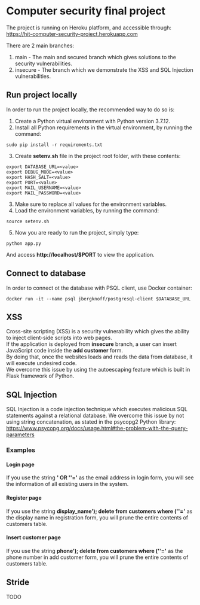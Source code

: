 # Computer security final project
The project is running on Heroku platform, and accessible through:  
https://hit-computer-security-project.herokuapp.com

There are 2 main branches:
1. main - The main and secured branch which gives solutions to the security vulnerabilities.
2. insecure - The branch which we demonstrate the XSS and SQL Injection vulnerabilities.

## Run project locally
In order to run the project locally, the recommended way to do so is:  
1. Create a Python virtual environment with Python version 3.7.12.
2. Install all Python requirements in the virtual environment, by running the command:  
```shell
sudo pip install -r requirements.txt
```
3. Create **setenv.sh** file in the project root folder, with these contents:
```shell
export DATABASE_URL=<value>
export DEBUG_MODE=<value>
export HASH_SALT=<value>
export PORT=<value>
export MAIL_USERNAME=<value>
export MAIL_PASSWORD=<value>
```
3. Make sure to replace all values for the environment variables.  
4. Load the environment variables, by running the command:  
```shell
source setenv.sh
```
5. Now you are ready to run the project, simply type:  
```shell
python app.py
```
And access **http://localhost/$PORT** to view the application.

## Connect to database
In order to connect ot the database with PSQL client, use Docker container:    
```shell
docker run -it --name psql jbergknoff/postgresql-client $DATABASE_URL
```

## XSS
Cross-site scripting (XSS) is a security vulnerability which gives the ability to inject client-side scripts into web pages.  
If the application is deployed from **insecure** branch, a user can insert JavaScript code inside the **add customer** form.  
By doing that, once the websites loads and reads the data from database, it will execute undesired code.  
We overcome this issue by using the autoescaping feature which is built in Flask framework of Python.

## SQL Injection
SQL Injection is a code injection technique which executes malicious SQL statements against a relational database.
We overcome this issue by not using string concatenation, as stated in the psycopg2 Python library:  
https://www.psycopg.org/docs/usage.html#the-problem-with-the-query-parameters

### Examples  
#### Login page
If you use the string **' OR ''='** as the email address in login form, you will see the information of all existing users in the system.

#### Register page
If you use the string **display_name'); delete from customers where (''='** as the display name in registration form, you will prune the entire contents of customers table.

#### Insert customer page
If you use the string **phone'); delete from customers where (''='** as the phone number in add customer form, you will prune the entire contents of customers table.

## Stride
TODO

